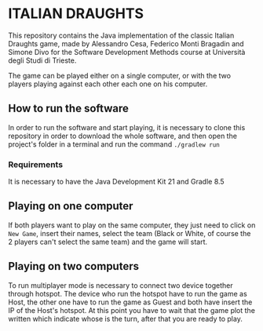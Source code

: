 # ITALIAN DRAUGHTS 

This repository contains the Java implementation of the classic Italian Draughts game, made by Alessandro Cesa, Federico Monti Bragadin and Simone Divo for the Software Development Methods course at Università degli Studi di Trieste.

The game can be played either on a single computer, or with the two players playing against each other each one on his computer.

## How to run the software
In order to run the software and start playing, it is necessary to clone this repository in order to download the whole software, and then open the project's folder in a terminal and run the command `./gradlew run`

### Requirements

It is necessary to have the Java Development Kit 21 and Gradle 8.5

## Playing on one computer
If both players want to play on the same computer, they just need to click on `New Game`, insert their names, select the team (Black or White, of course the 2 players can't select the same team) and the game will start.

## Playing on two computers
To run multiplayer mode is necessary to connect two device together through hotspot. The device who run the hotspot have to run the game as Host, the other one have to run the game as Guest and both have insert the IP of the Host's hotspot. At this point you have to wait that the game plot the written which indicate whose is the turn, after that you are ready to play.
